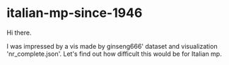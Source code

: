 # italian-mp-since-1946

Hi there. 

I was impressed by a vis made by ginseng666' dataset and visualization 'nr_complete.json'. Let's find out how difficult this would be for Italian mp. 
